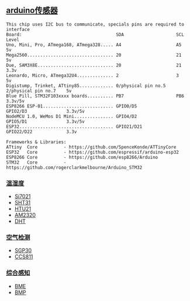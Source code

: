 ﻿## [arduino传感器](https://github.com/OS-Q/D95)

```
This chip uses I2C bus to communicate, specials pins are required to interface
Board:                                    SDA                    SCL                    Level
Uno, Mini, Pro, ATmega168, ATmega328..... A4                     A5                     5v
Mega2560................................. 20                     21                     5v
Due, SAM3X8E............................. 20                     21                     3.3v
Leonardo, Micro, ATmega32U4.............. 2                      3                      5v
Digistump, Trinket, ATtiny85............. 0/physical pin no.5    2/physical pin no.7    5v
Blue Pill, STM32F103xxxx boards.......... PB7                    PB6                    3.3v/5v
ESP8266 ESP-01........................... GPIO0/D5               GPIO2/D3               3.3v/5v
NodeMCU 1.0, WeMos D1 Mini............... GPIO4/D2               GPIO5/D1               3.3v/5v
ESP32.................................... GPIO21/D21             GPIO22/D22             3.3v

Frameworks & Libraries:
ATtiny  Core          - https://github.com/SpenceKonde/ATTinyCore
ESP32   Core          - https://github.com/espressif/arduino-esp32
ESP8266 Core          - https://github.com/esp8266/Arduino
STM32   Core          - https://github.com/rogerclarkmelbourne/Arduino_STM32

```

### [温湿度](https://github.com/OS-Q/D95) 

* [Si7021](docs/)
* [SHT31](src/)
* [HTU21](HTU21/)
* [AM2320](AM2320/)
* [DHT](DHT/)

### [空气检测](https://github.com/OS-Q/D95) 

* [SGP30](HTU21/)
* [CCS811](AM2320/)

### [综合感知](https://github.com/OS-Q/D95) 

* [BME](BME/)
* [BMP](BMP/)